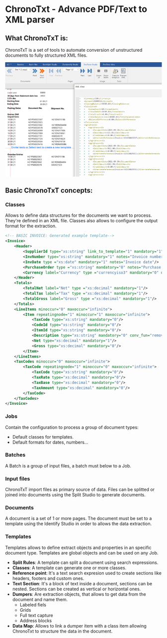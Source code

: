 # ChronoTxt - Advance PDF/Text to XML parser


## What ChronoTxT is:

ChronoTxT is a set of tools to automate conversion of unstructured documents to fully structured XML files.

![Chronotxt Preview](./images/screenshots/chronotxt_preview.png)

## Basic ChronoTxT concepts:

### Classes

Allows to define data structures for the documents we want to process. They're defined in an XML file.
Classes also allows to configure the output format for the extraction.

```xml
<!-- BASIC INVOICE: Generated example template-->
<Invoice>
	<Header>
		<SupplierId type="xs:string" link_to_template="1" mandatory="1" notes="Value used to identify the invoice generator"/>
		<InvNumber type="xs:string" mandatory="1" notes="Invoice number generated by supplier"/>
		<InvDate type ="xs:date" mandatory="1" notes="Invoice date"/>
		<PurchaseOrder type ="xs:string" mandatory="0" notes="Purchase order"/>
		<Currency label="Currency" type ="currencyiso3" mandatory="0" default_value="%default_currency%"/>
	</Header>
	<Totals>
		<TotalNet label="Net" type ="xs:decimal" mandatory="1"/>
		<TotalTax label="Tax" type ="xs:decimal" mandatory="1"/>
		<TotalGross label="Gross" type ="xs:decimal" mandatory="1"/>
	</Totals>
	<LineItems minoccur="0" maxoccur="infinite">
		<Item repeatingnode="1" minoccur="1" maxoccur="infinite">
			<TaxCode type="xs:string" mandatory="0"/>
			<CodeId type="xs:string" mandatory="0"/>
			<ItemId type="xs:string" mandatory="0"/>
			<Description type="xs:string" mandatory="0" conv_fun="removecr"/>
			<Net type="xs:decimal" mandatory="1"/>
			<Gross type="xs:decimal" mandatory="0"/>
		</Item>
	</LineItems>
	<TaxCodes minoccur="0" maxoccur="infinite">
		<TaxCode repeatingnode="1" minoccur="0" maxoccur="infinite">
			<TaxCode type="xs:string" mandatory="0"/>
			<TaxRate type="xs:decimal" mandatory="0"/>
			<TaxBase type="xs:decimal" mandatory="0"/>
			<TaxAmount type="xs:decimal" mandatory="0"/>
		</TaxCode>
	</TaxCodes>
</Invoice>
```

### Jobs
Contain the configuration to process a group of document types:
* Default classes for templates.
* Default formats for dates, numbers...

### Batches

A Batch is a group of input files, a batch must below to a Job.

### Input files

ChronoTxT import files as primary source of data. Files can be splitted or joined into documents using the Split Studio to generate documents.

### Documents
A document is a set of 1 or more pages.
The document must be set to a template using the Identify Studio in order to allows the data extraction.

### Templates
Templates allows to define extract objects and properties in an specific document type. Templates are global objects and can be used on any Job.
* **Split Rules**: A template can split a document using search expressions.
* **Classes**: A template can generate one or more classes.
* **Reference point**: It's a text search expresion used to create sections like headers, footers and custom ones.
* **Text Section**: It's a block of text inside a document, sections can be nested. Sections can be created as vertical or horizontal ones.
* **Dumpers**: Are extraction objects, that allows to get data from the document and name them.
    * Labeled fiels
    * Grids
    * Full text capture
    * Address blocks
* **Data Map**: Allows to link a dumper item with a class item allowing ChronoTxt to structure the data in the document.

